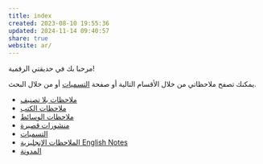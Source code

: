 ```yaml
---
title: index
created: 2023-08-10 19:55:36
updated: 2024-11-14 09:40:57
share: true
website: ar/
---
```


مرحبا بك في حديقتي الرقمية!

يمكنك تصفح ملاحظاتي من خلال الأقسام التالية أو صفحة [التسميات](/tags/) أو من خلال البحث.

- [ملاحظات بلا تصنيف](/ar/notes/)
- [ملاحظات الكتب](/ar/notes/books/)
- [ملاحظات الوسائط](/ar/notes/media/)
- [منشورات قصيرة](/ar/notes/posts/)
- [التسميات](/tags)
- [الملاحظات اﻹنجليزية English Notes](/en/)
- [المدونة](https://yshalsager.com/ar/)
